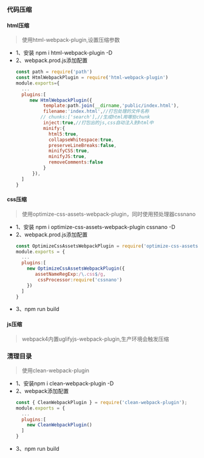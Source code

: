 ### 代码压缩
#### html压缩
> 使用html-webpack-plugin,设置压缩参数
* 1、安装 npm i html-webpack-plugin -D
* 2、webpack.prod.js添加配置
  ```js
  const path = require('path')
  const HtmlWebpackPlugin = require('html-webpack-plugin')
  module.exports={
    ...
    plugins:[
       new HtmlWebpackPlugin({
            template:path.join(__dirname,'public/index.html'),
            filename:'index.html',//打包处理的文件名称
           // chunks:['search'],//生成html用哪些chunk
            inject:true,//打包出的js,css自动注入到html中
            minify:{
              html5:true,
              collapseWhitespace:true,
              preserveLineBreaks:false,
              minifyCSS:true,
              minifyJS:true,
              removeComments:false
            }
        }),
    ]
  }
  ```
#### css压缩
> 使用optimize-css-assets-webpack-plugin，同时使用预处理器cssnano
* 1、安装 npm i optimize-css-assets-webpack-plugin cssnano -D
* 2、webpack.prod.js添加配置
  ```js
  const OptimizeCssAssetsWebpackPlugin = require('optimize-css-assets-webpack-plugin')
  module.exports = {
    ...
    plugins:[
      new OptimizeCssAssetsWebpackPlugin({
         assetNameRegExp:/\.css$/g,
          cssProcessor:require('cssnano')
      })
    ]
  }
  ```
* 3、npm run build
#### js压缩
> webpack4内置uglifyjs-webpack-plugin,生产环境会触发压缩

### 清理目录
> 使用clean-webpack-plugin
* 1、安装npm i clean-webpack-plugin -D
* 2、webpack添加配置
  ```js
  const { CleanWebpackPlugin } = require('clean-webpack-plugin');
  module.exports = {
    ...
    plugins:[
      new CleanWebpackPlugin()
    ]
  }

  ```
* 3、npm run build
